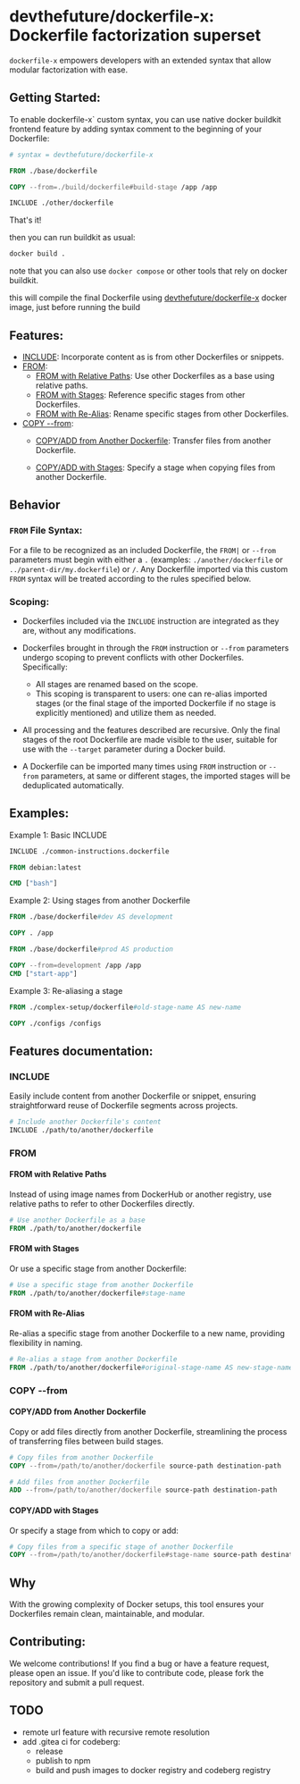 # devthefuture/dockerfile-x: Dockerfile factorization superset

`dockerfile-x` empowers developers with an extended syntax that allow modular factorization with ease.

## Getting Started:

To enable dockerfile-x` custom syntax, you can use native docker buildkit frontend feature by adding syntax comment to the beginning of your Dockerfile:

```Dockerfile
# syntax = devthefuture/dockerfile-x

FROM ./base/dockerfile

COPY --from=./build/dockerfile#build-stage /app /app

INCLUDE ./other/dockerfile
```

That's it!

then you can run buildkit as usual:

```sh
docker build .
```

note that you can also use `docker compose` or other tools that rely on docker buildkit.

this will compile the final Dockerfile using [devthefuture/dockerfile-x](https://hub.docker.com/r/devthefuture/dockerfile-x) docker image, just before running the build


## Features:
- [INCLUDE](#include): Incorporate content as is from other Dockerfiles or snippets.
- [FROM](#from):
  - [FROM with Relative Paths](#from-with-relative-paths): Use other Dockerfiles as a base using relative paths.
  - [FROM with Stages](#from-with-stages): Reference specific stages from other Dockerfiles.
  - [FROM with Re-Alias](#from-with-re-alias): Rename specific stages from other Dockerfiles.
- [COPY --from](#copy---from):
  - [COPY/ADD from Another Dockerfile](#copyadd-from-another-dockerfile): Transfer files from another Dockerfile.

  - [COPY/ADD with Stages](#copyadd-with-stages): Specify a stage when copying files from another Dockerfile.

## Behavior

### `FROM` File Syntax:

For a file to be recognized as an included Dockerfile, the `FROM|` or `--from` parameters must begin with either a `.` (examples: `./another/dockerfile` or `../parent-dir/my.dockerfile`) or `/`. Any Dockerfile imported via this custom `FROM` syntax will be treated according to the rules specified below.

### Scoping:

- Dockerfiles included via the `INCLUDE` instruction are integrated as they are, without any modifications.
 
- Dockerfiles brought in through the `FROM` instruction or `--from` parameters undergo scoping to prevent conflicts with other Dockerfiles. Specifically:
  - All stages are renamed based on the scope.
  - This scoping is transparent to users: one can re-alias imported stages (or the final stage of the imported Dockerfile if no stage is explicitly mentioned) and utilize them as needed.

- All processing and the features described are recursive. Only the final stages of the root Dockerfile are made visible to the user, suitable for use with the `--target` parameter during a Docker build.

- A Dockerfile can be imported many times using `FROM` instruction or `--from` parameters, at same or different stages, the imported stages will be deduplicated automatically.


## Examples:

Example 1: Basic INCLUDE

```Dockerfile
INCLUDE ./common-instructions.dockerfile

FROM debian:latest

CMD ["bash"]

```

Example 2: Using stages from another Dockerfile

```Dockerfile
FROM ./base/dockerfile#dev AS development

COPY . /app

FROM ./base/dockerfile#prod AS production

COPY --from=development /app /app
CMD ["start-app"]

```

Example 3: Re-aliasing a stage

```Dockerfile
FROM ./complex-setup/dockerfile#old-stage-name AS new-name

COPY ./configs /configs

```

## Features documentation:

### INCLUDE

Easily include content from another Dockerfile or snippet, ensuring straightforward reuse of Dockerfile segments across projects.

```Dockerfile
# Include another Dockerfile's content
INCLUDE ./path/to/another/dockerfile

```

### FROM

#### FROM with Relative Paths

Instead of using image names from DockerHub or another registry, use relative paths to refer to other Dockerfiles directly.

```Dockerfile
# Use another Dockerfile as a base
FROM ./path/to/another/dockerfile
```

#### FROM with Stages

Or use a specific stage from another Dockerfile:

```Dockerfile
# Use a specific stage from another Dockerfile
FROM ./path/to/another/dockerfile#stage-name

```

#### FROM with Re-Alias

Re-alias a specific stage from another Dockerfile to a new name, providing flexibility in naming.

```Dockerfile
# Re-alias a stage from another Dockerfile
FROM ./path/to/another/dockerfile#original-stage-name AS new-stage-name
```

### COPY --from

#### COPY/ADD from Another Dockerfile

Copy or add files directly from another Dockerfile, streamlining the process of transferring files between build stages.

```Dockerfile
# Copy files from another Dockerfile
COPY --from=/path/to/another/dockerfile source-path destination-path

# Add files from another Dockerfile
ADD --from=/path/to/another/dockerfile source-path destination-path
```

#### COPY/ADD with Stages

Or specify a stage from which to copy or add:

```Dockerfile
# Copy files from a specific stage of another Dockerfile
COPY --from=/path/to/another/dockerfile#stage-name source-path destination-path
```

## Why

With the growing complexity of Docker setups, this tool ensures your Dockerfiles remain clean, maintainable, and modular.

## Contributing:

We welcome contributions! If you find a bug or have a feature request, please open an issue. If you'd like to contribute code, please fork the repository and submit a pull request.

## TODO

- remote url feature with recursive remote resolution
- add .gitea ci for codeberg:
  - release
  - publish to npm
  - build and push images to docker registry and codeberg registry